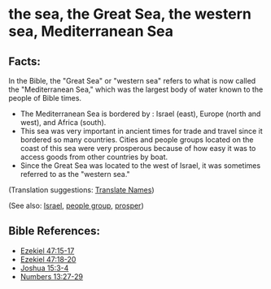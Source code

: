 # the sea, the Great Sea, the western sea, Mediterranean Sea #

## Facts: ##

In the Bible, the "Great Sea" or "western sea" refers to what is now called the "Mediterranean Sea," which was the largest body of water known to the people of Bible times.

* The Mediterranean Sea is bordered by : Israel (east), Europe (north and west), and Africa (south).
* This sea was very important in ancient times for trade and travel since it bordered so many countries. Cities and people groups located on the coast of this sea were very prosperous because of how easy it was to access goods from other countries by boat.
* Since the Great Sea was located to the west of Israel, it was sometimes referred to as the "western sea."

(Translation suggestions: [Translate Names](en/ta-vol1/translate/man/translate-names))

(See also: [Israel](../other/israel.md), [people group](../other/peoplegroup.md), [prosper](../other/prosper.md))

## Bible References: ##

* [Ezekiel 47:15-17](en/tn/ezk/help/47/15)
* [Ezekiel 47:18-20](en/tn/ezk/help/47/18)
* [Joshua 15:3-4](en/tn/jos/help/15/03)
* [Numbers 13:27-29](en/tn/num/help/13/27)